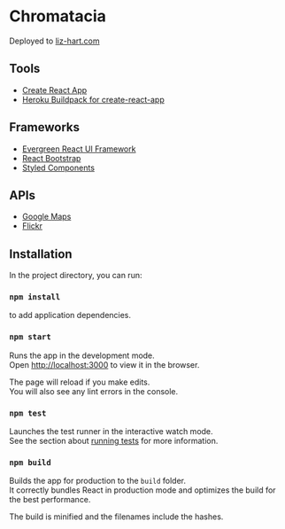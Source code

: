 # Chromatacia

Deployed to [liz-hart.com](http://www.liz-hart.com/)

## Tools

- [Create React App](https://github.com/facebook/create-react-app)
- [Heroku Buildpack for create-react-app](https://elements.heroku.com/buildpacks/mars/create-react-app-buildpack)

## Frameworks

- [Evergreen React UI Framework](https://evergreen.segment.com/)
- [React Bootstrap](https://react-bootstrap.github.io/)
- [Styled Components](https://styled-components.com/)

## APIs

- [Google Maps](https://developers.google.com/maps/documentation)
- [Flickr](https://www.flickr.com/services/api/)

## Installation

In the project directory, you can run:

### `npm install`

to add application dependencies.

### `npm start`

Runs the app in the development mode.<br />
Open [http://localhost:3000](http://localhost:3000) to view it in the browser.

The page will reload if you make edits.<br />
You will also see any lint errors in the console.

### `npm test`

Launches the test runner in the interactive watch mode.<br />
See the section about [running tests](https://facebook.github.io/create-react-app/docs/running-tests) for more information.

### `npm build`

Builds the app for production to the `build` folder.<br />
It correctly bundles React in production mode and optimizes the build for the best performance.

The build is minified and the filenames include the hashes.<br />
